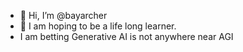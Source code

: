 - 👋 Hi, I’m @bayarcher
- 👀 I am hoping to be a life long learner.
- I am betting Generative AI is not anywhere near AGI
  

<!---
bayarcher/bayarcher is a ✨ special ✨ repository because its `README.md` (this file) appears on your GitHub profile.
You can click the Preview link to take a look at your changes.
--->
